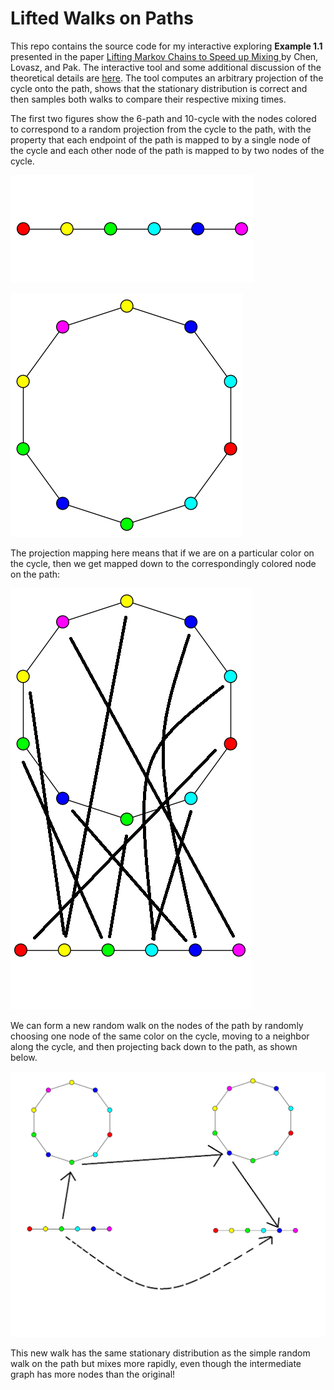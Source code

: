 # Lifted Walks on Paths

This repo contains the source code for my interactive exploring <b>Example 1.1</b> presented in the paper 
<a href="http://www.math.ucla.edu/~pak/papers/stoc2.pdf">Lifting Markov Chains to Speed up Mixing
 </a> by Chen, Lovasz, and Pak. The interactive tool and some additional discussion of the theoretical details are <a href="https://people.csail.mit.edu/ddeford/lifted_walks.html"> here</a>. The tool computes an arbitrary projection of the cycle onto the path, shows that the stationary distribution is correct and then samples both walks to compare their respective mixing times. 
 
 
The first two figures show the 6-path and 10-cycle with the nodes colored to correspond to a random projection from the cycle to the path, with the property that each endpoint of the path is mapped to by a single node of the cycle and each other node of the path is mapped to by two nodes of the cycle. 
 
 
   ![alt text](https://github.com/drdeford/path_lifted_walks/blob/master/Figures/p6.png "The 6-path. ")

  ![alt text](https://github.com/drdeford/path_lifted_walks/blob/master/Figures/cycle_random.png "A random projection. ")

The projection mapping here means that if we are on a particular color on the cycle, then we get mapped down to the correspondingly colored node on the path:

   ![alt text](https://github.com/drdeford/path_lifted_walks/blob/master/Figures/project_schematic.png "The projection schematic. ")

We can form a new random walk on the nodes of the path by randomly choosing one node of the same color on the cycle, moving to a neighbor along the cycle, and then projecting back down to the path, as shown below. 

   ![alt text](https://github.com/drdeford/path_lifted_walks/blob/master/Figures/walk_schematicc.png "The lifted walk. ")
   
   This new walk has the same stationary distribution as the simple random walk on the path but mixes more rapidly, even though the intermediate graph has more nodes than the original!


